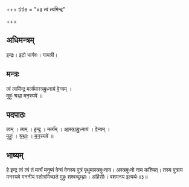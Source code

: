 +++
title = "०३ त्वं त्यमिन्द्र"

+++
## अधिमन्त्रम्
इन्द्रः। इटो भार्गवः। गायत्री।

## मन्त्रः
त्वं त्यमि॑न्द्र॒ मर्त्य॑मास्त्रबु॒ध्नाय॑ वे॒न्यम् ।  
मुहुः॑ श्रथ्ना मन॒स्यवे॑ ॥

## पदपाठः
त्वम् । त्यम् । इ॒न्द्र॒ । मर्त्य॑म् । आ॒स्त्र॒ऽबु॒ध्नाय॑ । वे॒न्यम् ।  
मुहुः॑ । श्र॒थ्नाः॒ । म॒न॒स्यवे॑ ॥

## भाष्यम्
हे इन्द्र त्वं त्यं तं मर्त्यं मनुष्यं वेन्यं वेनस्य पुत्रं पृथुमास्त्रबुध्नाय। अस्त्रबुध्नो नाम कश्चित्। तस्य पुत्राय मनस्यवे मननीयं स्तोत्रमिच्छते मुहुः शश्वच्छ्रथ्नाः। अहिंसीः। वशमनय इत्यर्थः॥३॥